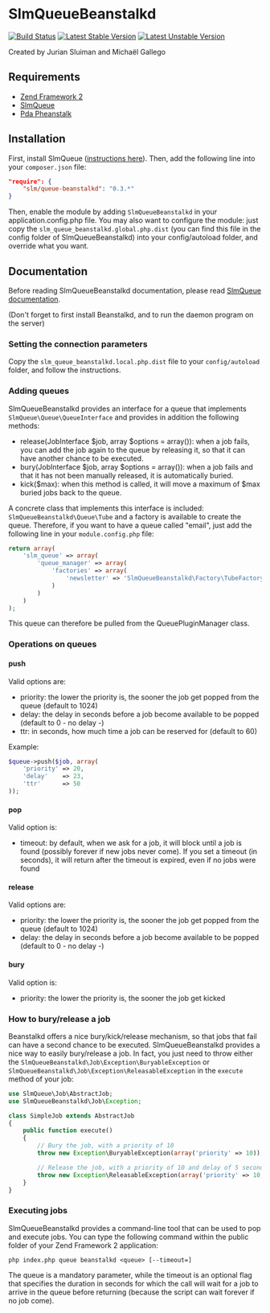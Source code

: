 SlmQueueBeanstalkd
==================

[![Build Status](https://travis-ci.org/juriansluiman/SlmQueueBeanstalkd.png?branch=master)](https://travis-ci.org/juriansluiman/SlmQueueBeanstalkd)
[![Latest Stable Version](https://poser.pugx.org/slm/queue-beanstalkd/v/stable.png)](https://packagist.org/packages/slm/queue-beanstalkd)
[![Latest Unstable Version](https://poser.pugx.org/slm/queue-beanstalkd/v/unstable.png)](https://packagist.org/packages/slm/queue-beanstalkd)


Created by Jurian Sluiman and Michaël Gallego


Requirements
------------
* [Zend Framework 2](https://github.com/zendframework/zf2)
* [SlmQueue](https://github.com/juriansluiman/SlmQueue)
* [Pda Pheanstalk](https://github.com/pda/pheanstalk)


Installation
------------

First, install SlmQueue ([instructions here](https://github.com/juriansluiman/SlmQueue/blob/master/README.md)). Then,
add the following line into your `composer.json` file:

```json
"require": {
	"slm/queue-beanstalkd": "0.3.*"
}
```

Then, enable the module by adding `SlmQueueBeanstalkd` in your application.config.php file. You may also want to
configure the module: just copy the `slm_queue_beanstalkd.global.php.dist` (you can find this file in the config
folder of SlmQueueBeanstalkd) into your config/autoload folder, and override what you want.


Documentation
-------------

Before reading SlmQueueBeanstalkd documentation, please read [SlmQueue documentation](https://github.com/juriansluiman/SlmQueue).

(Don't forget to first install Beanstalkd, and to run the daemon program on the server)


### Setting the connection parameters

Copy the `slm_queue_beanstalkd.local.php.dist` file to your `config/autoload` folder, and follow the instructions.


### Adding queues

SlmQueueBeanstalkd provides an interface for a queue that implements `SlmQueue\Queue\QueueInterface` and provides in
addition the following methods:

* release(JobInterface $job, array $options = array()): when a job fails, you can add the job again to the queue
by releasing it, so that it can have another chance to be executed.
* bury(JobInterface $job, array $options = array()): when a job fails and that it has not been manually released, it
is automatically buried.
* kick($max): when this method is called, it will move a maximum of $max buried jobs back to the queue.

A concrete class that implements this interface is included: `SlmQueueBeanstalkd\Queue\Tube` and a factory is available to
create the queue. Therefore, if you want to have a queue called "email", just add the following line in your
`module.config.php` file:

```php
return array(
    'slm_queue' => array(
        'queue_manager' => array(
            'factories' => array(
                'newsletter' => 'SlmQueueBeanstalkd\Factory\TubeFactory'
            )
        )
    )
);
```

This queue can therefore be pulled from the QueuePluginManager class.

### Operations on queues

#### push

Valid options are:

* priority: the lower the priority is, the sooner the job get popped from the queue (default to 1024)
* delay: the delay in seconds before a job become available to be popped (default to 0 - no delay -)
* ttr: in seconds, how much time a job can be reserved for (default to 60)

Example:

```php
$queue->push($job, array(
    'priority' => 20,
    'delay'    => 23,
    'ttr'      => 50
));
```

#### pop

Valid option is:

* timeout: by default, when we ask for a job, it will block until a job is found (possibly forever if new jobs never
come). If you set a timeout (in seconds), it will return after the timeout is expired, even if no jobs were found

#### release

Valid options are:

* priority: the lower the priority is, the sooner the job get popped from the queue (default to 1024)
* delay: the delay in seconds before a job become available to be popped (default to 0 - no delay -)

#### bury

Valid option is:

* priority: the lower the priority is, the sooner the job get kicked


### How to bury/release a job

Beanstalkd offers a nice bury/kick/release mechanism, so that jobs that fail can have a second chance to be executed.
SlmQueueBeanstalkd provides a nice way to easily bury/release a job. In fact, you just need to throw either
the `SlmQueueBeanstalkd\Job\Exception\BuryableException` or `SlmQueueBeanstalkd\Job\Exception\ReleasableException` in
the `execute` method of your job:

```php
use SlmQueue\Job\AbstractJob;
use SlmQueueBeanstalkd\Job\Exception;

class SimpleJob extends AbstractJob
{
    public function execute()
    {
        // Bury the job, with a priority of 10
        throw new Exception\BuryableException(array('priority' => 10));

        // Release the job, with a priority of 10 and delay of 5 seconds
        throw new Exception\ReleasableException(array('priority' => 10, 'delay' => 5));
    }
}
```


### Executing jobs

SlmQueueBeanstalkd provides a command-line tool that can be used to pop and execute jobs. You can type the following
command within the public folder of your Zend Framework 2 application:

`php index.php queue beanstalkd <queue> [--timeout=]`

The queue is a mandatory parameter, while the timeout is an optional flag that specifies the duration in seconds
for which the call will wait for a job to arrive in the queue before returning (because the script can wait forever
if no job come).
